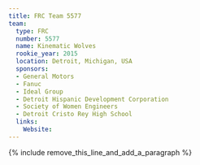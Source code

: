 ```yaml
---
title: FRC Team 5577
team:
  type: FRC
  number: 5577
  name: Kinematic Wolves
  rookie_year: 2015
  location: Detroit, Michigan, USA
  sponsors:
  - General Motors
  - Fanuc
  - Ideal Group
  - Detroit Hispanic Development Corporation
  - Society of Women Engineers
  - Detroit Cristo Rey High School
  links:
    Website:
---
```


{% include remove_this_line_and_add_a_paragraph %}